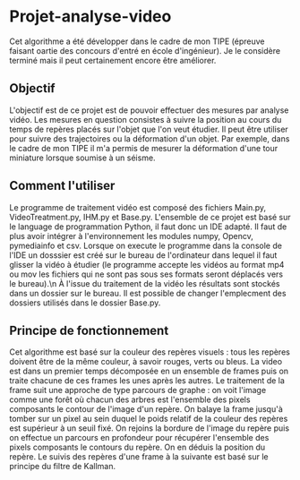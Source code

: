 # Projet-analyse-video
Cet algorithme a été développer dans le cadre de mon TIPE (épreuve faisant oartie des concours d'entré en école d'ingénieur).
Je le considère terminé mais il peut certainement encore être améliorer.

## Objectif
L'objectif est de ce projet est de pouvoir effectuer des mesures par analyse vidéo.
Les mesures en question consistes à suivre la position au cours du temps de repères placés sur l'objet que l'on veut étudier.
Il peut être utiliser pour suivre des trajectoires ou la déformation d'un objet. Par exemple, dans le cadre de mon TIPE il m'a permis de mesurer la déformation d'une tour miniature lorsque soumise à un séisme. 

## Comment l'utiliser
Le programme de traitement vidéo est composé des fichiers Main.py, VideoTreatment.py, IHM.py et Base.py.
L'ensemble de ce projet est basé sur le language de programmation Python, il faut donc un IDE adapté.
Il faut de plus avoir intégrer à l'environnement les modules numpy, Opencv, pymediainfo et csv.
Lorsque on execute le programme dans la console de l'IDE un dosssier est créé sur le bureau de l'ordinateur dans lequel il faut glisser la vidéo à étudier (le programme accepte les vidéos au format mp4 ou mov les fichiers qui ne sont pas sous ses formats seront déplacés vers le bureau).\n
À l'issue du traitement de la vidéo les résultats sont stockés dans un dossier sur le bureau. Il est possible de changer l'emplecment des dossiers utilisés dans le dossier Base.py.


## Principe de fonctionnement 
Cet algorithme est basé sur la couleur des repères visuels : tous les repères doivent être de la même couleur, à savoir rouges, verts ou bleus.
La video est dans un premier temps décomposée en un ensemble de frames puis on traite chacune de ces frames les unes après les autres.
Le traitement de la frame suit une approche de type parcours de graphe : on voit l'image comme une forêt où chacun des arbres est l'ensemble des pixels composants le contour de l'image d'un repère. 
On balaye la frame jusqu'à tomber sur un pixel au sein duquel le poids relatif de la couleur des repères est supérieur à un seuil fixé. On rejoins la bordure de l'image du repère puis on effectue un parcours en profondeur pour récupérer l'ensemble des pixels composants le contours du repère.
On en déduis la position du repère.
Le suivis des repères d'une frame à la suivante est basé sur le principe du filtre de Kallman.

